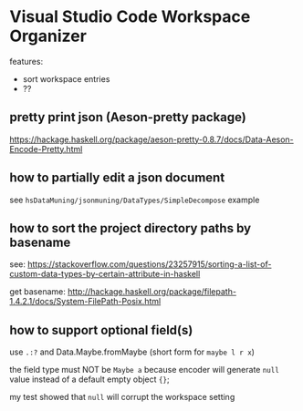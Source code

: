 # Visual Studio Code Workspace Organizer

features:

- sort workspace entries
- ??

## pretty print json (Aeson-pretty package)

<https://hackage.haskell.org/package/aeson-pretty-0.8.7/docs/Data-Aeson-Encode-Pretty.html>

## how to partially edit a json document

see `hsDataMuning/jsonmuning/DataTypes/SimpleDecompose` example

## how to sort the project directory paths by basename

see: <https://stackoverflow.com/questions/23257915/sorting-a-list-of-custom-data-types-by-certain-attribute-in-haskell>

get basename: <http://hackage.haskell.org/package/filepath-1.4.2.1/docs/System-FilePath-Posix.html>

## how to support optional field(s)

use `.:?` and Data.Maybe.fromMaybe (short form for `maybe l r x`)

the field type must NOT be `Maybe a` because encoder will generate
`null` value instead of a default empty object `{}`;

my test showed that `null` will corrupt the workspace setting
